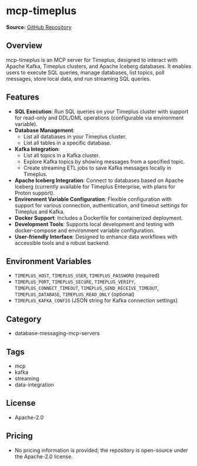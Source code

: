 # mcp-timeplus

**Source:** [GitHub Repository](https://github.com/jovezhong/mcp-timeplus)

## Overview
mcp-timeplus is an MCP server for Timeplus, designed to interact with Apache Kafka, Timeplus clusters, and Apache Iceberg databases. It enables users to execute SQL queries, manage databases, list topics, poll messages, store local data, and run streaming SQL queries.

## Features
- **SQL Execution**: Run SQL queries on your Timeplus cluster with support for read-only and DDL/DML operations (configurable via environment variable).
- **Database Management**:
  - List all databases in your Timeplus cluster.
  - List all tables in a specific database.
- **Kafka Integration**:
  - List all topics in a Kafka cluster.
  - Explore Kafka topics by showing messages from a specified topic.
  - Create streaming ETL jobs to save Kafka messages locally in Timeplus.
- **Apache Iceberg Integration**: Connect to databases based on Apache Iceberg (currently available for Timeplus Enterprise, with plans for Proton support).
- **Environment Variable Configuration**: Flexible configuration with support for various connection, authentication, and timeout settings for Timeplus and Kafka.
- **Docker Support**: Includes a Dockerfile for containerized deployment.
- **Development Tools**: Supports local development and testing with docker-compose and environment variable configuration.
- **User-friendly Interface**: Designed to enhance data workflows with accessible tools and a robust backend.

## Environment Variables
- `TIMEPLUS_HOST`, `TIMEPLUS_USER`, `TIMEPLUS_PASSWORD` (required)
- `TIMEPLUS_PORT`, `TIMEPLUS_SECURE`, `TIMEPLUS_VERIFY`, `TIMEPLUS_CONNECT_TIMEOUT`, `TIMEPLUS_SEND_RECEIVE_TIMEOUT`, `TIMEPLUS_DATABASE`, `TIMEPLUS_READ_ONLY` (optional)
- `TIMEPLUS_KAFKA_CONFIG` (JSON string for Kafka connection settings)

## Category
- database-messaging-mcp-servers

## Tags
- mcp
- kafka
- streaming
- data-integration

## License
- Apache-2.0

## Pricing
- No pricing information is provided; the repository is open-source under the Apache-2.0 license.